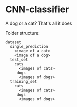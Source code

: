 # CNN-classifier
A dog or a cat? That's all it does

Folder structure:

    dataset
      single_prediction
        <image of a cat>
        <image of a dog>
      test_set
        cats
          <images of cats>
         dogs
          <images of dogs>
      training_set
        cats
          <images of cats>
         dogs
          <images of dogs>
